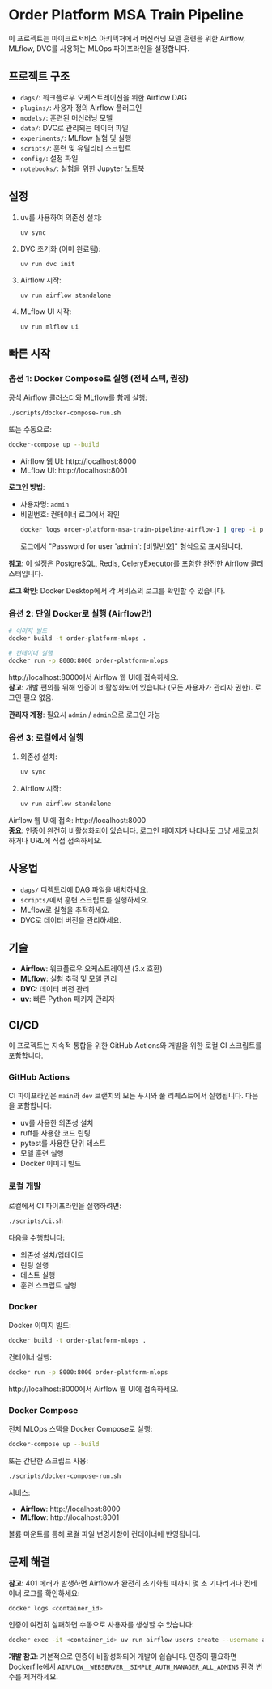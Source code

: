 # Order Platform MSA Train Pipeline

이 프로젝트는 마이크로서비스 아키텍처에서 머신러닝 모델 훈련을 위한 Airflow, MLflow, DVC를 사용하는 MLOps 파이프라인을 설정합니다.

## 프로젝트 구조

- `dags/`: 워크플로우 오케스트레이션을 위한 Airflow DAG
- `plugins/`: 사용자 정의 Airflow 플러그인
- `models/`: 훈련된 머신러닝 모델
- `data/`: DVC로 관리되는 데이터 파일
- `experiments/`: MLflow 실험 및 실행
- `scripts/`: 훈련 및 유틸리티 스크립트
- `config/`: 설정 파일
- `notebooks/`: 실험을 위한 Jupyter 노트북

## 설정

1. uv를 사용하여 의존성 설치:
   ```
   uv sync
   ```

2. DVC 초기화 (이미 완료됨):
   ```
   uv run dvc init
   ```

3. Airflow 시작:
   ```
   uv run airflow standalone
   ```

4. MLflow UI 시작:
   ```
   uv run mlflow ui
   ```

## 빠른 시작

### 옵션 1: Docker Compose로 실행 (전체 스택, 권장)

공식 Airflow 클러스터와 MLflow를 함께 실행:

```bash
./scripts/docker-compose-run.sh
```

또는 수동으로:

```bash
docker-compose up --build
```

- Airflow 웹 UI: http://localhost:8000
- MLflow UI: http://localhost:8001

**로그인 방법**:
- 사용자명: `admin`
- 비밀번호: 컨테이너 로그에서 확인
  ```bash
  docker logs order-platform-msa-train-pipeline-airflow-1 | grep -i password
  ```
  로그에서 "Password for user 'admin': [비밀번호]" 형식으로 표시됩니다.

**참고**: 이 설정은 PostgreSQL, Redis, CeleryExecutor를 포함한 완전한 Airflow 클러스터입니다.

**로그 확인**: Docker Desktop에서 각 서비스의 로그를 확인할 수 있습니다.

### 옵션 2: 단일 Docker로 실행 (Airflow만)

```bash
# 이미지 빌드
docker build -t order-platform-mlops .

# 컨테이너 실행
docker run -p 8000:8000 order-platform-mlops
```

http://localhost:8000에서 Airflow 웹 UI에 접속하세요.  
**참고**: 개발 편의를 위해 인증이 비활성화되어 있습니다 (모든 사용자가 관리자 권한). 로그인 필요 없음.

**관리자 계정**: 필요시 `admin` / `admin`으로 로그인 가능

### 옵션 3: 로컬에서 실행

1. 의존성 설치:
   ```bash
   uv sync
   ```

2. Airflow 시작:
   ```bash
   uv run airflow standalone
   ```

Airflow 웹 UI에 접속: http://localhost:8000  
**중요**: 인증이 완전히 비활성화되어 있습니다. 로그인 페이지가 나타나도 그냥 새로고침하거나 URL에 직접 접속하세요.

## 사용법

- `dags/` 디렉토리에 DAG 파일을 배치하세요.
- `scripts/`에서 훈련 스크립트를 실행하세요.
- MLflow로 실험을 추적하세요.
- DVC로 데이터 버전을 관리하세요.

## 기술

- **Airflow**: 워크플로우 오케스트레이션 (3.x 호환)
- **MLflow**: 실험 추적 및 모델 관리
- **DVC**: 데이터 버전 관리
- **uv**: 빠른 Python 패키지 관리자

## CI/CD

이 프로젝트는 지속적 통합을 위한 GitHub Actions와 개발을 위한 로컬 CI 스크립트를 포함합니다.

### GitHub Actions

CI 파이프라인은 `main`과 `dev` 브랜치의 모든 푸시와 풀 리퀘스트에서 실행됩니다. 다음을 포함합니다:
- uv를 사용한 의존성 설치
- ruff를 사용한 코드 린팅
- pytest를 사용한 단위 테스트
- 모델 훈련 실행
- Docker 이미지 빌드

### 로컬 개발

로컬에서 CI 파이프라인을 실행하려면:

```bash
./scripts/ci.sh
```

다음을 수행합니다:
- 의존성 설치/업데이트
- 린팅 실행
- 테스트 실행
- 훈련 스크립트 실행

### Docker

Docker 이미지 빌드:

```bash
docker build -t order-platform-mlops .
```

컨테이너 실행:

```bash
docker run -p 8000:8000 order-platform-mlops
```

http://localhost:8000에서 Airflow 웹 UI에 접속하세요.

### Docker Compose

전체 MLOps 스택을 Docker Compose로 실행:

```bash
docker-compose up --build
```

또는 간단한 스크립트 사용:

```bash
./scripts/docker-compose-run.sh
```

서비스:
- **Airflow**: http://localhost:8000
- **MLflow**: http://localhost:8001

볼륨 마운트를 통해 로컬 파일 변경사항이 컨테이너에 반영됩니다.

## 문제 해결

**참고**: 401 에러가 발생하면 Airflow가 완전히 초기화될 때까지 몇 초 기다리거나 컨테이너 로그를 확인하세요:
```bash
docker logs <container_id>
```

인증이 여전히 실패하면 수동으로 사용자를 생성할 수 있습니다:
```bash
docker exec -it <container_id> uv run airflow users create --username admin --password admin --firstname Admin --lastname User --role Admin --email admin@example.com
```

**개발 참고**: 기본적으로 인증이 비활성화되어 개발이 쉽습니다. 인증이 필요하면 Dockerfile에서 `AIRFLOW__WEBSERVER__SIMPLE_AUTH_MANAGER_ALL_ADMINS` 환경 변수를 제거하세요.
